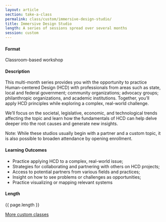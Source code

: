 ```yaml
---
layout: article
section: take-a-class
permalink: class/custom/immersive-design-studio/
title: Immersive Design Studio
length: A series of sessions spread over several months
session: custom
---
```


#### Format

Classroom-based workshop

#### Description

This multi-month series provides you with the opportunity to practice Human-centered Design (HCD) with professionals from areas such as state, local and federal government; community organizations; advocacy groups; philanthropic organizations, and academic institutions. Together, you’ll apply HCD principles while exploring a complex, real-world challenge.

We’ll focus on the societal, legislative, economic, and technological trends affecting the topic and learn how the fundamentals of HCD can help delve deeper into the root causes and generate new insights.

Note: While these studios usually begin with a partner and a custom topic, it is also possible to broaden attendance by opening enrollment.

#### Learning Outcomes

* Practice applying HCD to a complex, real-world issue;
* Strategies for collaborating and partnering with others on HCD projects;
* Access to potential partners from various fields and practices;
* Insight on how to see problems or challenges as opportunities;
* Practice visualizing or mapping relevant systems

#### Length

{{ page.length }}

[More custom classes](../../../take-a-class/custom-classes/)
